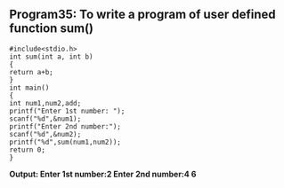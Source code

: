 ## Program35: To write a program of user defined function sum()
```
#include<stdio.h>
int sum(int a, int b)
{
return a+b;	
}
int main()
{
int num1,num2,add;
printf("Enter 1st number: ");
scanf("%d",&num1);
printf("Enter 2nd number:");
scanf("%d",&num2);
printf("%d",sum(num1,num2));
return 0;
}
```
**Output:
 Enter 1st number:2
 Enter 2nd number:4
 6**
